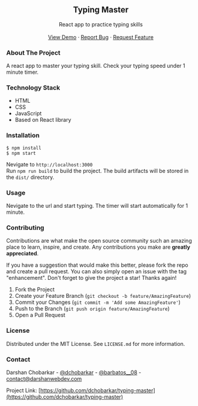 <div align="center">
  <h2 align="center">Typing Master</h2>

  <p align="center">
     React app to practice typing skills
    <br />
    <br />
    <a href="https://github.com/dchobarkar/typing-master/">View Demo</a>
    ·
    <a href="https://github.com/dchobarkar/typing-master/issues">Report Bug</a>
    ·
    <a href="https://github.com/dchobarkar/typing-master/issues">Request Feature</a>
  </p>
</div>

### About The Project

A react app to master your typing skill. Check your typing speed under 1 minute timer.

### Technology Stack

- HTML
- CSS
- JavaScript
- Based on React library

### Installation

    $ npm install
    $ npm start

Nevigate to `http://localhost:3000`  
 Run `npm run build` to build the project. The build artifacts will be stored in the `dist/` directory.

### Usage

Nevigate to the url and start typing. The timer will start automatically for 1 minute.

### Contributing

Contributions are what make the open source community such an amazing place to learn, inspire, and create. Any contributions you make are **greatly appreciated**.

If you have a suggestion that would make this better, please fork the repo and create a pull request. You can also simply open an issue with the tag "enhancement".
Don't forget to give the project a star! Thanks again!

1. Fork the Project
2. Create your Feature Branch (`git checkout -b feature/AmazingFeature`)
3. Commit your Changes (`git commit -m 'Add some AmazingFeature'`)
4. Push to the Branch (`git push origin feature/AmazingFeature`)
5. Open a Pull Request

### License

Distributed under the MIT License. See `LICENSE.md` for more information.

### Contact

Darshan Chobarkar - [@dchobarkar](https://www.linkedin.com/in/dchobarkar/) - [@barbatos\_\_08](https://twitter.com/barbatos__08) - contact@darshanwebdev.com

Project Link: [https://github.com/dchobarkar/typing-master](https://github.com/dchobarkar/typing-master)
